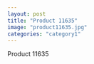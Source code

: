 ```yaml
---
layout: post
title: "Product 11635"
image: "product11635.jpg"
categories: "category1"
---
```

Product 11635
